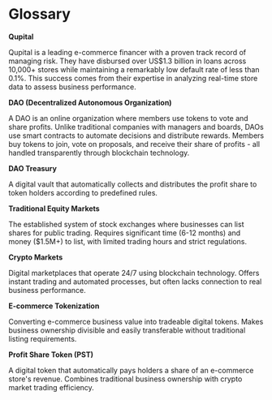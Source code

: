 # Glossary

**Qupital**

Qupital is a leading e-commerce financer with a proven track record of managing risk. They have disbursed over US$1.3 billion in loans across 10,000+ stores while maintaining a remarkably low default rate of less than 0.1%. This success comes from their expertise in analyzing real-time store data to assess business performance.

**DAO (Decentralized Autonomous Organization)**

A DAO is an online organization where members use tokens to vote and share profits. Unlike traditional companies with managers and boards, DAOs use smart contracts to automate decisions and distribute rewards. Members buy tokens to join, vote on proposals, and receive their share of profits - all handled transparently through blockchain technology.

**DAO Treasury**

A digital vault that automatically collects and distributes the profit share to token holders according to predefined rules.

**Traditional Equity Markets**

The established system of stock exchanges where businesses can list shares for public trading. Requires significant time (6-12 months) and money ($1.5M+) to list, with limited trading hours and strict regulations.

**Crypto Markets**

Digital marketplaces that operate 24/7 using blockchain technology. Offers instant trading and automated processes, but often lacks connection to real business performance.

**E-commerce Tokenization**&#x20;

Converting e-commerce business value into tradeable digital tokens. Makes business ownership divisible and easily transferable without traditional listing requirements.

**Profit Share Token (PST)**&#x20;

A digital token that automatically pays holders a share of an e-commerce store's revenue. Combines traditional business ownership with crypto market trading efficiency.

